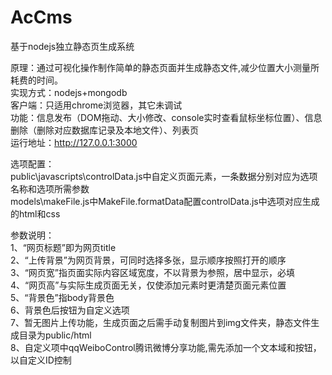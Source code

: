 AcCms
=====

基于nodejs独立静态页生成系统

原理：通过可视化操作制作简单的静态页面并生成静态文件,减少位置大小测量所耗费的时间。<br />
实现方式：nodejs+mongodb <br />
客户端：只适用chrome浏览器，其它未调试 <br />
功能：信息发布（DOM拖动、大小修改、console实时查看鼠标坐标位置）、信息删除（删除对应数据库记录及本地文件）、列表页 <br />
运行地址：http://127.0.0.1:3000 <br />

选项配置： <br />
public\javascripts\controlData.js中自定义页面元素，一条数据分别对应为选项名称和选项所需参数  <br />
models\makeFile.js中MakeFile.formatData配置controlData.js中选项对应生成的html和css <br />

参数说明： <br />
1、“网页标题”即为网页title <br />
2、“上传背景”为网页背景，可同时选择多张，显示顺序按照打开的顺序 <br />
3、“网页宽”指页面实际内容区域宽度，不以背景为参照，居中显示，必填 <br />
4、“网页高”与实际生成页面无关，仅使添加元素时更清楚页面元素位置 <br />
5、“背景色”指body背景色 <br />
6、背景色后按钮为自定义选项 <br />
7、暂无图片上传功能，生成页面之后需手动复制图片到img文件夹，静态文件生成目录为public/html <br />
8、自定义项中qqWeiboControl腾讯微博分享功能,需先添加一个文本域和按钮，以自定义ID控制 <br />